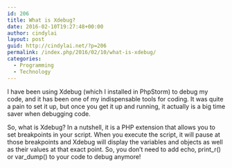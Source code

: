 ```yaml
---
id: 206
title: What is Xdebug?
date: 2016-02-10T19:27:48+00:00
author: cindylai
layout: post
guid: http://cindylai.net/?p=206
permalink: /index.php/2016/02/10/what-is-xdebug/
categories:
  - Programming
  - Technology
---
```

I have been using Xdebug (which I installed in PhpStorm) to debug my code, and it has been one of my indispensable tools for coding. It was quite a pain to set it up, but once you get it up and running, it actually is a big time saver when debugging code.

So, what is Xdebug? In a nutshell, it is a PHP extension that allows you to set breakpoints in your script. When you execute the script, it will pause at those breakpoints and Xdebug will display the variables and objects as well as their values at that exact point. So, you don&#8217;t need to add echo, print\_r() or var\_dump() to your code to debug anymore!